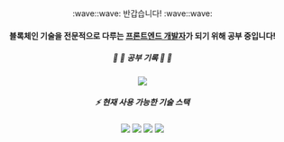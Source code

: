 <div align=center>
:wave::wave: 반갑습니다! :wave::wave:
<!-- <img src="https://capsule-render.vercel.app/api?type=rect&color=61DAFB&height=100&section=header&text=꾸미는%20중&fontSize=60" /> -->

#### 블록체인 기술을 전문적으로 다루는 <u>프론트엔드 개발자</u>가 되기 위해 공부 중입니다!

##### :arrow_down_small: :arrow_down_small: 공부 기록 :arrow_down_small: :arrow_down_small:<br/>
<a href="https://green-consonant-515.notion.site/9a88fdbad2394fb0b5a30df3221458f5?v=bc4ae03b7b554c1face6d482003c8f66">
<img src="https://img.shields.io/badge/Notion공부기록-000000?style=flat-square&logo=Notion&logoColor=white"/></a>

#####  :zap:  현재 사용 가능한 기술 스택
  
<img src="https://img.shields.io/badge/javaScript-F7DF1E?style=flat-square&logo=JavaScript&logoColor=white"/>
<img src="https://img.shields.io/badge/CSS3-1572B6?style=flat-square&logo=CSS3&logoColor=white"/>
<img src="https://img.shields.io/badge/React-61DAFB?style=flat-square&logo=React&logoColor=white"/>
<img src="https://img.shields.io/badge/Three-000000?style=flat-square&logo=three.js&logoColor=white"/>
</div>

